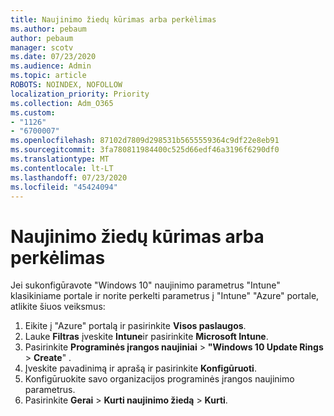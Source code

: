 ```yaml
---
title: Naujinimo žiedų kūrimas arba perkėlimas
ms.author: pebaum
author: pebaum
manager: scotv
ms.date: 07/23/2020
ms.audience: Admin
ms.topic: article
ROBOTS: NOINDEX, NOFOLLOW
localization_priority: Priority
ms.collection: Adm_O365
ms.custom:
- "1126"
- "6700007"
ms.openlocfilehash: 87102d7809d298531b5655559364c9df22e8eb91
ms.sourcegitcommit: 3fa780811984400c525d66edf46a3196f6290df0
ms.translationtype: MT
ms.contentlocale: lt-LT
ms.lasthandoff: 07/23/2020
ms.locfileid: "45424094"
---
```

# <a name="create-or-migrate-update-rings"></a>Naujinimo žiedų kūrimas arba perkėlimas

Jei sukonfigūravote "Windows 10" naujinimo parametrus "Intune" klasikiniame portale ir norite perkelti parametrus į "Intune" "Azure" portale, atlikite šiuos veiksmus:

1.  Eikite į "Azure" portalą ir pasirinkite **Visos paslaugos**.
2.  Lauke **Filtras** įveskite **Intune**ir pasirinkite **Microsoft Intune**.
3.  Pasirinkite **Programinės įrangos naujiniai**   >   **"Windows 10 Update Rings**   >   **Create**" .
4.  Įveskite pavadinimą ir aprašą ir pasirinkite **Konfigūruoti**.
5.  Konfigūruokite savo organizacijos programinės įrangos naujinimo parametrus.
6.  Pasirinkite **Gerai**  >  **Kurti naujinimo žiedą**  >  **Kurti**.